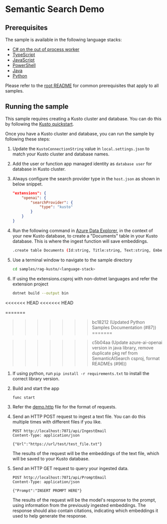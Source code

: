 # Semantic Search Demo

## Prerequisites

The sample is available in the following language stacks:

* [C# on the out of process worker](csharp-ooproc/)
* [TypeScript](typescript/)
* [JavaScript](javascript/)
* [PowerShell](powershell/)
* [Java](java/)
* [Python](python/)

Please refer to the [root README](../../README.md#requirements) for common prerequisites that apply to all samples.

## Running the sample

This sample requires creating a Kusto cluster and database. You can do this by following the [Kusto quickstart](https://docs.microsoft.com/azure/data-explorer/create-cluster-database-portal).

Once you have a Kusto cluster and database, you can run the sample by following these steps:

1. Update the `KustoConnectionString` value in `local.settings.json` to match your Kusto cluster and database names.
1. Add the user or function app managed identity as `database user` for database in Kusto cluster.
1. Always configure the search provider type in the `host.json` as shown in below snippet.

    ```json
    "extensions": {
        "openai": {
            "searchProvider": {
                "type": "kusto"
            }
        }
    }
    ```

1. Run the following command in [Azure Data Explorer](https://dataexplorer.azure.com/), in the context of your new Kusto database, to create a "Documents" table in your Kusto database. This is where the ingest function will save embeddings.

    ```sh
    .create table Documents (Id:string, Title:string, Text:string, Embeddings:dynamic, Timestamp:datetime)
    ```

1. Use a terminal window to navigate to the sample directory

    ```sh
    cd samples/rag-kusto/<language-stack>
    ```

1. If using the extensions.csproj with non-dotnet languages and refer the extension project

    ```sh
    dotnet build --output bin
    ```
<<<<<<< HEAD
<<<<<<< HEAD

=======
>>>>>>> bc18212 (Updated Python Samples Documentation (#87))
=======

>>>>>>> c5b04aa (Update azure-ai-openai version in java library, remove duplicate pkg ref from SemanticAISearch csproj, format READMEs (#96))
1. If using python, run `pip install -r requirements.txt` to install the correct library version.
1. Build and start the app

    ```sh
    func start
    ```

1. Refer the [demo.http](demo.http) file for the format of requests.
1. Send an HTTP POST request to ingest a text file. You can do this multiple times with different files if you like.

    ```http
    POST http://localhost:7071/api/IngestEmail
    Content-Type: application/json

    {"Url":"https://url/test/test_file.txt"}
    ```

    The results of the request will be the embeddings of the text file, which will be saved to your Kusto database.

1. Send an HTTP GET request to query your ingested data.

    ```http
    POST http://localhost:7071/api/PromptEmail
    Content-Type: application/json

    {"Prompt":"INSERT PROMPT HERE"}
    ```

    The results of the request will be the model's response to the prompt, using information from the previously ingested embeddings.
    The response should also contain citations, indicating which embeddings it used to help generate the response.
